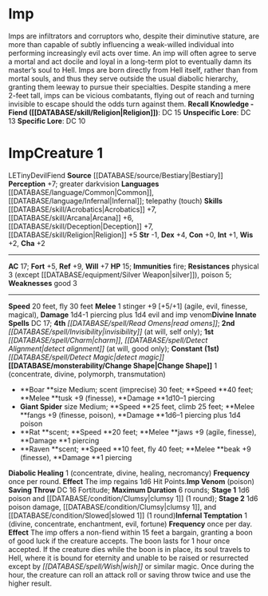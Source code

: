 ﻿---
ac: '17'
alignment: LE
all_resistance: null
burrow_speed: null
charisma: '+2'
climb_speed: null
constitution: '+0'
creature_ability:
- Change Shape
- Diabolic Healing
- Imp Venom
- Infernal Temptation
creature_family: '[[DATABASE/monsterfamily/Devil|Devil]]'
dexterity: '+4'
element: null
fly_speed: '30'
fortitude: '+5'
hardness: null
hp: '15'
id: '109'
immunity:
- '[[DATABASE/trait/Fire|fire]]'
intelligence: '+1'
land_speed: '20'
language:
- '[[DATABASE/language/Common|Common]]'
- '[[DATABASE/language/Infernal|Infernal]] ; telepathy (touch)'
level: '1'
max_speed: '30'
name: Imp
perception: '+7'
rarity: Common
reflex: '+9'
resistance:
- physical 3 (except [[DATABASE/equipment/Silver Weapon|silver]] )
- '[[DATABASE/trait/Poison|poison]] 5'
rus_type_level: null
school: null
sense:
- greater darkvision
size: Tiny
skill:
- '[[DATABASE/skill/Acrobatics|Acrobatics]] +7'
- '[[DATABASE/skill/Arcana|Arcana]] +6'
- '[[DATABASE/skill/Deception|Deception]] +7'
- '[[DATABASE/skill/Religion|Religion]] +5'
source: '[[DATABASE/source/Bestiary|Bestiary]]'
speed:
- 20 feet
- fly 30 feet
spell:
- '[[DATABASE/spell/Charm|Charm]]'
- '[[DATABASE/spell/Detect Alignment|DetectAlignment]]'
- '[[DATABASE/spell/Detect Magic|Detect Magic]]'
- '[[DATABASE/spell/Invisibility|Invisibility]]'
- '[[DATABASE/spell/Read Omens|Read Omens]]'
strength: '-1'
strength_req: '-1'
strongest_save:
- Reflex
swim_speed: null
trait:
- '[[DATABASE/trait/Devil|Devil]]'
- '[[DATABASE/trait/Fiend|Fiend]]'
type: Creature
vision: Greater darkvision
weakest_save:
- Fortitude
weakness:
- good 3
will: '+7'
wisdom: '+2'

---
# Imp

Imps are infiltrators and corruptors who, despite their diminutive stature, are more than capable of subtly influencing a weak-willed individual into performing increasingly evil acts over time. An imp will often agree to serve a mortal and act docile and loyal in a long-term plot to eventually damn its master’s soul to Hell. Imps are born directly from Hell itself, rather than from mortal souls, and thus they serve outside the usual diabolic hierarchy, granting them leeway to pursue their specialties. Despite standing a mere 2-feet tall, imps can be vicious combatants, flying out of reach and turning invisible to escape should the odds turn against them.
**Recall Knowledge - Fiend ([[DATABASE/skill/Religion|Religion]])**: DC 15
**Unspecific Lore**: DC 13
**Specific Lore**: DC 10

# Imp<span class="item-type">Creature 1</span>

<span class="trait-alignment item-trait">LE</span><span class="trait-size item-trait">Tiny</span><span class="item-trait">Devil</span><span class="item-trait">Fiend</span>
**Source** [[DATABASE/source/Bestiary|Bestiary]]
**Perception** +7; greater darkvision
**Languages** [[DATABASE/language/Common|Common]], [[DATABASE/language/Infernal|Infernal]]; telepathy (touch)
**Skills** [[DATABASE/skill/Acrobatics|Acrobatics]] +7, [[DATABASE/skill/Arcana|Arcana]] +6, [[DATABASE/skill/Deception|Deception]] +7, [[DATABASE/skill/Religion|Religion]] +5
**Str** -1, **Dex** +4, **Con** +0, **Int** +1, **Wis** +2, **Cha** +2

---
**AC** 17; **Fort** +5, **Ref** +9, **Will** +7
**HP** 15; **Immunities** fire;
 **Resistances** physical 3 (except [[DATABASE/equipment/Silver Weapon|silver]]), poison 5;
 **Weaknesses** good 3

---
**Speed** 20 feet, fly 30 feet
<span class="in-box-ability">**Melee** <span class="action-icon">1</span> stinger +9 [+5/+1] (agile, evil, finesse, magical), **Damage** 1d4-1 piercing plus 1d4 evil and imp venom</span>**Divine Innate Spells** DC 17; **4th** _[[DATABASE/spell/Read Omens|read omens]]_; **2nd** _[[DATABASE/spell/Invisibility|invisibility]]_ (at will, self only); **1st** _[[DATABASE/spell/Charm|charm]]_, _[[DATABASE/spell/Detect Alignment|detect alignment]]_ (at will, good only); **Constant** **(1st)** _[[DATABASE/spell/Detect Magic|detect magic]]_
<span class="in-box-ability">**[[DATABASE/monsterability/Change Shape|Change Shape]]** <span class="action-icon">1</span> (concentrate, divine, polymorph, transmutation)

* **Boar **size Medium; scent (imprecise) 30 feet; **Speed **40 feet; **Melee **tusk +9 (finesse), **Damage **1d10–1 piercing
* **Giant Spider** size Medium; **Speed **25 feet, climb 25 feet; **Melee **fangs +9 (finesse, poison), **Damage **1d6–1 piercing plus 1d4 poison
* **Rat **scent; **Speed **20 feet; **Melee **jaws +9 (agile, finesse), **Damage **1 piercing
* **Raven **scent; **Speed **10 feet, fly 40 feet; **Melee **beak +9 (finesse), **Damage **1 piercing

</span><span class="in-box-ability">**Diabolic Healing** <span class="action-icon">1</span> (concentrate, divine, healing, necromancy) **Frequency** once per round. **Effect** The imp regains 1d6 Hit Points.</span><span class="in-box-ability">**Imp Venom** (poison) **Saving Throw** DC 16 Fortitude; **Maximum Duration** 6 rounds; **Stage 1** 1d6 poison and [[DATABASE/condition/Clumsy|clumsy 1]] (1 round); **Stage 2** 1d6 poison damage, [[DATABASE/condition/Clumsy|clumsy 1]], and [[DATABASE/condition/Slowed|slowed 1]] (1 round)</span><span class="in-box-ability">**Infernal Temptation** <span class="action-icon">1</span> (divine, concentrate, enchantment, evil, fortune) **Frequency** once per day. **Effect** The imp offers a non-fiend within 15 feet a bargain, granting a boon of good luck if the creature accepts. The boon lasts for 1 hour once accepted. If the creature dies while the boon is in place, its soul travels to Hell, where it is bound for eternity and unable to be raised or resurrected except by _[[DATABASE/spell/Wish|wish]]_ or similar magic. Once during the hour, the creature can roll an attack roll or saving throw twice and use the higher result.</span>